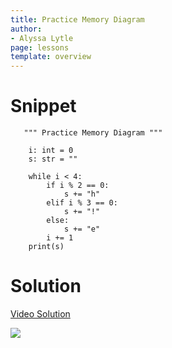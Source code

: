 ```yaml
---
title: Practice Memory Diagram
author:
- Alyssa Lytle
page: lessons
template: overview
---
```


# Snippet
<pre>
<code class="python">   """ Practice Memory Diagram """

    i: int = 0
    s: str = ""

    while i < 4:
        if i % 2 == 0:
            s += "h"
        elif i % 3 == 0:
            s += "!"
        else:
            s += "e"
        i += 1
    print(s)
</code></pre>

# Solution
[Video Solution](https://youtu.be/Uj6OGZuW464?si=PriCTO6kp60lG6tS)

<img class="img-fluid" src="/static/mem-diags/while-00.png" alt=" " />


